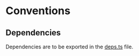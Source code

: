 # Conventions

## Dependencies

Dependencies are to be exported in the [deps.ts](./src/deps.ts) file.
